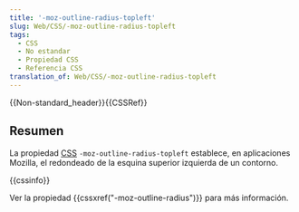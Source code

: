 ```yaml
---
title: '-moz-outline-radius-topleft'
slug: Web/CSS/-moz-outline-radius-topleft
tags:
  - CSS
  - No estandar
  - Propiedad CSS
  - Referencia CSS
translation_of: Web/CSS/-moz-outline-radius-topleft
---
```

{{Non-standard_header}}{{CSSRef}}

## Resumen

La propiedad [CSS](/es/docs/Web/CSS) `-moz-outline-radius-topleft` establece, en aplicaciones Mozilla, el redondeado de la esquina superior izquierda de un contorno.

{{cssinfo}}

Ver la propiedad {{cssxref("-moz-outline-radius")}} para más información.
